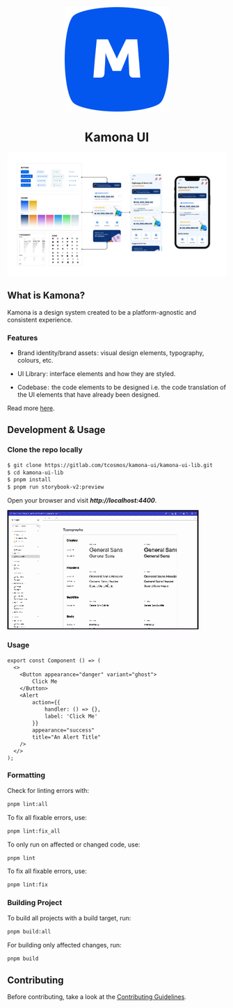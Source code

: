 <div align="center">
    <img src="./assets/images/logo-primary-lg.svg" alt="Moniepoint primary Logo">
    <h1>Kamona UI</h1>
</div>

[![Moniepoint Cover Image](/assets/images/kamona-layout.png)](https://gitlab.com/tcosmos/kamona-ui/kamona-ui-lib)

## What is Kamona?

Kamona is a design system created to be a platform-agnostic and consistent experience.

### Features

- Brand identity/brand assets : visual design elements, typography, colours, etc.

- UI Library : interface elements and how they are styled.

- Codebase :  the code elements to be designed i.e. the code translation of the UI elements that have already been designed.

Read more [here](https://moniepoint.com/blog/meet-kamona-the-design-system-pulsing-through-teamapts-products).

## Development & Usage

### Clone the repo locally

```bash
$ git clone https://gitlab.com/tcosmos/kamona-ui/kamona-ui-lib.git
$ cd kamona-ui-lib
$ pnpm install
$ pnpm run storybook-v2:preview
```

Open your browser and visit **_http://localhost:4400_**.

![Kamona Storybook Preview](/assets/images/kamona-storybook.gif)

### Usage

```tsx
export const Component () => (
  <>
    <Button appearance="danger" variant="ghost">
        Click Me
    </Button>
    <Alert
        action={{
            handler: () => {},
            label: 'Click Me'
        }}
        appearance="success"
        title="An Alert Title"
    />
  </>
);
```

### Formatting

Check for linting errors with:

```bash
pnpm lint:all
```

To fix all fixable errors, use:

```bash
pnpm lint:fix_all
```

To only run on affected or changed code, use:

```bash
pnpm lint
```

To fix all fixable errors, use:

```bash
pnpm lint:fix
```

### Building Project

To build all projects with a build target, run:

```bash
pnpm build:all
```

For building only affected changes, run:

```bash
pnpm build
```

## Contributing

Before contributing, take a look at the [Contributing Guidelines](https://teamapt.atlassian.net/wiki/spaces/MAE/pages/1272709130/Contribution+Guidelines).
